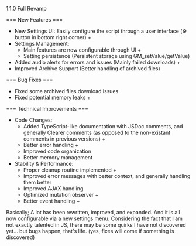 1.1.0 Full Revamp

===  New Features ===
* New Settings UI: Easily configure the script through a user interface (⚙️ button in bottom right corner) +
* Settings Management:
  - Main features are now configurable through UI +
  - Setting persistence (Persistent storage using GM_setValue/getValue)
* Added audio alerts for errors and issues (Mainly failed downloads) +
* Improved Archive Support (Better handling of archived files) 

=== Bug Fixes ===
* Fixed some archived files download issues
* Fixed potential memory leaks +

=== Technical Improvements ===
* Code Changes:
  - Added TypeScript-like documentation with JSDoc comments, and generally Clearer comments (as opposed to the non-existant comments in previous versions) +
  - Better error handling +
  - Improved code organization
  - Better memory management
* Stability & Performance:
  - Proper cleanup routine implemented +
  - Improved error messages with better context, and generally handling them better
  - Improved AJAX handling 
  - Optimized mutation observer +
  - Better event handling +


Basically; A lot has been rewritten, improved, and expanded. And it is all now configurable via a new settings menu.
Considering the fact that I am not exactly talented in JS, there may be some quirks I have not discovered yet... but bugs happen, that's life. (yes, fixes will come if something is discovered)